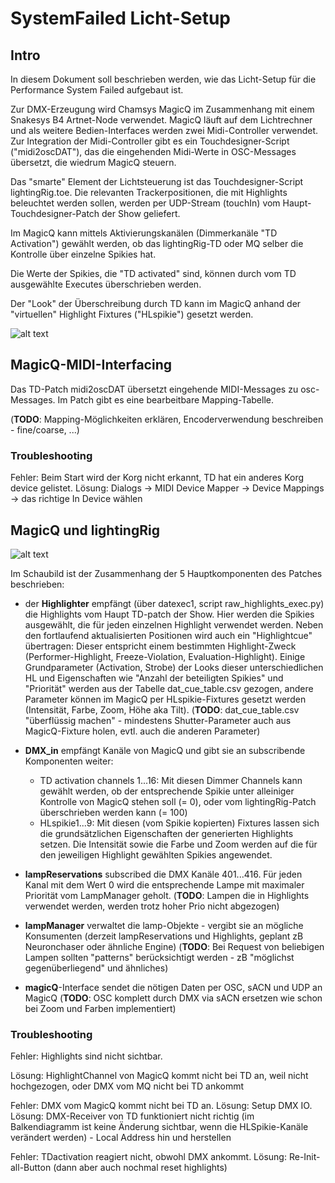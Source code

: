 # SystemFailed Licht-Setup

## Intro

In diesem Dokument soll beschrieben werden, wie das Licht-Setup für die Performance System Failed aufgebaut ist.

Zur DMX-Erzeugung wird Chamsys MagicQ im Zusammenhang mit einem Snakesys B4 Artnet-Node verwendet.
MagicQ läuft auf dem Lichtrechner und als weitere Bedien-Interfaces werden zwei Midi-Controller verwendet.
Zur Integration der Midi-Controller gibt es ein Touchdesigner-Script ("midi2oscDAT"), das die eingehenden Midi-Werte in OSC-Messages übersetzt, die wiedrum MagicQ steuern.

Das "smarte" Element der Lichtsteuerung ist das Touchdesigner-Script lightingRig.toe.
Die relevanten Trackerpositionen, die mit Highlights beleuchtet werden sollen, werden per UDP-Stream (touchIn) vom Haupt-Touchdesigner-Patch der Show geliefert.

Im MagicQ kann mittels Aktivierungskanälen (Dimmerkanäle "TD Activation") gewählt werden, ob das lightingRig-TD oder MQ selber die Kontrolle über einzelne Spikies hat.

Die Werte der Spikies, die "TD activated" sind, können durch vom TD ausgewählte Executes überschrieben werden.

Der "Look" der Überschreibung durch TD kann im MagicQ anhand der "virtuellen" Highlight Fixtures ("HLspikie") gesetzt werden.

![alt text](/Users/jeanbluer/Documents/data/wip/arbeit/SystemFailed/SF-Light/manual/SF-light-wiring.png)

## MagicQ-MIDI-Interfacing

Das TD-Patch midi2oscDAT übersetzt eingehende MIDI-Messages zu osc-Messages. Im Patch gibt es eine bearbeitbare Mapping-Tabelle.

(**TODO**: Mapping-Möglichkeiten erklären, Encoderverwendung beschreiben - fine/coarse, ...)

### Troubleshooting

Fehler: Beim Start wird der Korg nicht erkannt, TD hat ein anderes Korg device gelistet.
Lösung: Dialogs -> MIDI Device Mapper -> Device Mappings -> das richtige In Device wählen

## MagicQ und lightingRig

![alt text](/Users/jeanbluer/Documents/data/wip/arbeit/SystemFailed/SF-Light/manual/SF-lightingRig-MQ.png)

Im Schaubild ist der Zusammenhang der 5 Hauptkomponenten des Patches beschrieben:

- der **Highlighter** empfängt (über datexec1, script raw_highlights_exec.py) die Highlights vom Haupt TD-patch der Show. Hier werden die Spikies ausgewählt, die für jeden einzelnen Highlight verwendet werden. Neben den fortlaufend aktualisierten Positionen wird auch ein "Highlightcue" übertragen: Dieser entspricht einem bestimmten Highlight-Zweck (Performer-Highlight, Freeze-Violation, Evaluation-Highlight). Einige Grundparameter (Activation, Strobe) der Looks dieser unterschiedlichen HL und Eigenschaften wie "Anzahl der beteiligten Spikies" und "Priorität" werden aus der Tabelle dat_cue_table.csv gezogen, andere Parameter können im MagicQ per HLspikie-Fixtures gesetzt werden (Intensität, Farbe, Zoom, Höhe aka Tilt).
  (**TODO**: dat_cue_table.csv "überflüssig machen" - mindestens Shutter-Parameter auch aus MagicQ-Fixture holen, evtl. auch die anderen Parameter)

- **DMX_in** empfängt Kanäle von MagicQ und gibt sie an subscribende Komponenten weiter:
  
  - TD activation channels 1...16: Mit diesen Dimmer Channels kann gewählt werden, ob der entsprechende Spikie unter alleiniger Kontrolle von MagicQ stehen soll (= 0), oder vom lightingRig-Patch überschrieben werden kann (= 100)
  - HLspikie1...9: Mit diesen (vom Spikie kopierten) Fixtures lassen sich die grundsätzlichen Eigenschaften der generierten Highlights setzen. Die Intensität sowie die Farbe und Zoom werden auf die für den jeweiligen Highlight gewählten Spikies angewendet.

- **lampReservations** subscribed die DMX Kanäle 401...416. Für jeden Kanal mit dem Wert 0 wird die entsprechende Lampe mit maximaler Priorität vom LampManager geholt.
  (**TODO**: Lampen die in Highlights verwendet werden, werden trotz hoher Prio nicht abgezogen)

- **lampManager** verwaltet die lamp-Objekte - vergibt sie an mögliche Konsumenten (derzeit lampReservations und Highlights, geplant zB Neuronchaser oder ähnliche Engine)
  (**TODO**: Bei Request von beliebigen Lampen sollten "patterns" berücksichtigt werden - zB "möglichst gegenüberliegend" und ähnliches)

- **magicQ**-Interface sendet die nötigen Daten per OSC, sACN und UDP an MagicQ
  (**TODO**: OSC komplett durch DMX via sACN ersetzen wie schon bei Zoom und Farben implementiert)

### Troubleshooting

Fehler: Highlights sind nicht sichtbar. 


Lösung: HighlightChannel von MagicQ kommt nicht bei TD an, weil nicht hochgezogen, oder DMX vom MQ nicht bei TD ankommt

Fehler: DMX vom MagicQ kommt nicht bei TD an. 
Lösung: Setup DMX IO. 
Lösung: DMX-Receiver von TD funktioniert nicht richtig (im Balkendiagramm ist keine Änderung sichtbar, wenn die HLSpikie-Kanäle verändert werden) - Local Address hin und herstellen

Fehler: TDactivation reagiert nicht, obwohl DMX ankommt. 
Lösung: Re-Init-all-Button (dann aber auch nochmal reset highlights)
